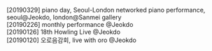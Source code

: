 [20190329] piano day, Seoul-London networked piano performance, seoul@Jeokdo, london@Sanmei gallery<br>
[20190226] monthly performance @Jeokdo<br>
[20190126] 18th Howling Live @Jeokdo<br>
[20190120] 오로음감회, live with oro @Jeokdo<br>
